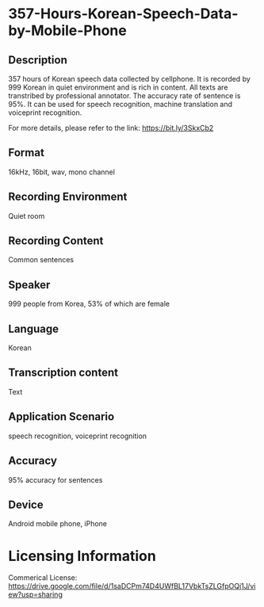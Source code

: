 # 357-Hours-Korean-Speech-Data-by-Mobile-Phone


## Description
357 hours of Korean speech data collected by cellphone. It is recorded by 999 Korean in quiet environment and is rich in content. All texts are transtribed by professional annotator. The accuracy rate of sentence is 95%. It can be used for speech recognition, machine translation and voiceprint recognition.

For more details, please refer to the link: https://bit.ly/3SkxCb2

## Format
16kHz, 16bit, wav, mono channel

## Recording Environment
Quiet room

## Recording Content
Common sentences

## Speaker
999 people from Korea, 53% of which are female

## Language
Korean

## Transcription content
Text

## Application Scenario
speech recognition, voiceprint recognition

## Accuracy
95% accuracy for sentences

## Device
Android mobile phone, iPhone

# Licensing Information
Commerical License: https://drive.google.com/file/d/1saDCPm74D4UWfBL17VbkTsZLGfpOQj1J/view?usp=sharing

